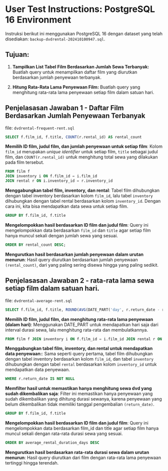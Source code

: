 # User Test Instructions: PostgreSQL 16 Environment

Instruksi berikut ini menggunakan PostgreSQL 16 dengan dataset yang telah disediakan: `backup-dvdrental-202410100947.sql`.

## Tujuan:
1. **Tampilkan List Tabel Film Berdasarkan Jumlah Sewa Terbanyak:**
   Buatlah query untuk menampilkan daftar film yang diurutkan berdasarkan jumlah penyewaan terbanyak.

2. **Hitung Rata-Rata Lama Penyewaan Film:**
   Buatlah query yang menghitung rata-rata lama penyewaan setiap film dalam satuan hari.

## Penjelasasan Jawaban 1 - Daftar Film Berdasarkan Jumlah Penyewaan Terbanyak

file: `dvdrental-frequent-rent.sql`

```sql
SELECT f.film_id, f.title, COUNT(r.rental_id) AS rental_count
```

**Memilih ID film, judul film, dan jumlah penyewaan untuk setiap film**: Kolom `film_id` merupakan _unique identifier_ untuk setiap film, `title` sebagai judul film, dan `COUNT(r.rental_id)` untuk menghitung total sewa yang dilakukan pada film tersebut.

```sql
FROM film f
JOIN inventory i ON f.film_id = i.film_id
JOIN rental r ON i.inventory_id = r.inventory_id
```

**Menggabungkan tabel film, inventory, dan rental**: Tabel film dihubungkan dengan tabel inventory berdasarkan kolom `film_id`, lalu tabel `inventory` dihubungkan dengan tabel rental berdasarkan kolom `inventory_id`. Dengan cara ini, kita bisa mendapatkan data sewa untuk setiap film.

```sql
GROUP BY f.film_id, f.title
```

**Mengelompokkan hasil berdasarkan ID film dan judul film**: Query ini mengelompokkan data berdasarkan `film_id` dan `title` agar setiap film hanya muncul sekali dengan jumlah sewa yang sesuai.

```sql
ORDER BY rental_count DESC;
```

**Mengurutkan hasil berdasarkan jumlah penyewaan dalam urutan menurun**: Hasil query diurutkan berdasarkan jumlah penyewaan `(rental_count)`, dari yang paling sering disewa hingga yang paling sedikit.

## Penjelasasan Jawaban 2 - rata-rata lama sewa setiap film dalam satuan hari.

file: `dvdrental-average-rent.sql`

```sql
SELECT f.film_id, f.title, ROUND(AVG(DATE_PART('day', r.return_date - r.rental_date))) AS average_rental_duration_days
```

**Memilih ID film, judul film, dan menghitung rata-rata lama penyewaan (dalam hari)**: Menggunakan DATE_PART untuk mendapatkan hari saja dari interval durasi sewa, lalu menghitung rata-rata dan membulatkannya.

```sql
FROM film f JOIN inventory i ON f.film_id = i.film_id JOIN rental r ON i.inventory_id = r.inventory_id
```

**Menggabungkan tabel film, inventory, dan rental untuk mendapatkan data penyewaan:**: Sama seperti query pertama, tabel film dihubungkan dengan tabel inventory berdasarkan kolom `film_id`, dan tabel `inventory` dihubungkan dengan tabel `rental` berdasarkan kolom `inventory_id` untuk mendapatkan data penyewaan.

```sql
WHERE r.return_date IS NOT NULL
```

**Memfilter hasil untuk memastikan hanya menghitung sewa dvd yang sudah dikembalikan saja**: Filter ini memastikan hanya penyewaan yang sudah dikembalikan yang dihitung durasi sewanya, karena penyewaan yang belum dikembalikan tidak memiliki tanggal pengembalian `(return_date)`.

```sql
GROUP BY f.film_id, f.title
```

**Mengelompokkan hasil berdasarkan ID film dan judul film**: Query ini mengelompokkan data berdasarkan film_id dan title agar setiap film hanya muncul sekali dengan rata-rata durasi sewa yang sesuai.

```sql
ORDER BY average_rental_duration_days DESC
```

**Mengurutkan hasil berdasarkan rata-rata durasi sewa dalam urutan menurun**: Hasil query diurutkan dari film dengan rata-rata lama penyewaan tertinggi hingga terendah.